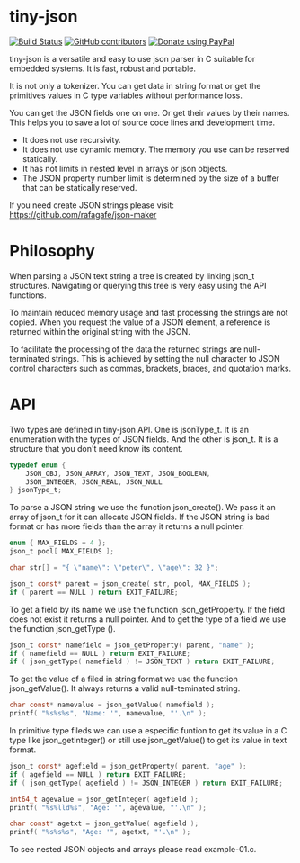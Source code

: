 # tiny-json

[![Build Status](https://travis-ci.org/rafagafe/tiny-json.svg?branch=master)](https://travis-ci.org/rafagafe/tiny-json) [![GitHub contributors](https://img.shields.io/github/contributors/rafagafe/tiny-json.svg)](https://github.com/rafagafe/tiny-json/graphs/contributors) [![Donate using PayPal](https://img.shields.io/badge/donate-PayPal-orange.svg)](https://paypal.me/rafagafe)

tiny-json is a versatile and easy to use json parser in C suitable for embedded systems. It is fast, robust and portable.

It is not only a tokenizer. You can get data in string format or get the primitives values in C type variables without performance loss.

You can get the JSON fields one on one. Or get their values by their names. This helps you to save a lot of source code lines and development time.

* It does not use recursivity.
* It does not use dynamic memory. The memory you use can be reserved statically.
* It has not limits in nested level in arrays or json objects.
* The JSON property number limit is determined by the size of a buffer that can be statically reserved.

If you need create JSON strings please visit: https://github.com/rafagafe/json-maker

# Philosophy

When parsing a JSON text string a tree is created by linking json_t structures. Navigating or querying this tree is very easy using the API functions.

To maintain reduced memory usage and fast processing the strings are not copied. When you request the value of a JSON element, a reference is returned within the original string with the JSON.

To facilitate the processing of the data the returned strings are null-terminated strings. This is achieved by setting the null character to JSON control characters such as commas, brackets, braces, and quotation marks.

# API
Two types are defined in tiny-json API. One is jsonType_t. It is an enumeration with the types of JSON fields. And the other is json_t. It is a structure that you don't need know its content.
```C
typedef enum {
    JSON_OBJ, JSON_ARRAY, JSON_TEXT, JSON_BOOLEAN,
    JSON_INTEGER, JSON_REAL, JSON_NULL
} jsonType_t;
```
To parse a JSON string we use the function json_create(). We pass it an array of json_t for it can allocate JSON fields.
If the JSON string is bad format or has more fields than the array it returns a null pointer.
```C
enum { MAX_FIELDS = 4 };
json_t pool[ MAX_FIELDS ];

char str[] = "{ \"name\": \"peter\", \"age\": 32 }";	

json_t const* parent = json_create( str, pool, MAX_FIELDS );
if ( parent == NULL ) return EXIT_FAILURE;
```
To get a field by its name we use the function json_getProperty. If the field does not exist it returns a null pointer.
And to get the type of a field we use the function json_getType ().
```C
json_t const* namefield = json_getProperty( parent, "name" );
if ( namefield == NULL ) return EXIT_FAILURE;
if ( json_getType( namefield ) != JSON_TEXT ) return EXIT_FAILURE;
```
To get the value of a filed in string format we use the function json_getValue(). It always returns a valid null-teminated string.
```C
char const* namevalue = json_getValue( namefield );
printf( "%s%s%s", "Name: '", namevalue, "'.\n" );
```
In primitive type fileds we can use a especific funtion to get its value in a C type like json_getInteger() or still use json_getValue() to get its value in text format.
```C
json_t const* agefield = json_getProperty( parent, "age" );
if ( agefield == NULL ) return EXIT_FAILURE;
if ( json_getType( agefield ) != JSON_INTEGER ) return EXIT_FAILURE;

int64_t agevalue = json_getInteger( agefield );
printf( "%s%lld%s", "Age: '", agevalue, "'.\n" );

char const* agetxt = json_getValue( agefield );
printf( "%s%s%s", "Age: '", agetxt, "'.\n" );
```
To see nested JSON objects and arrays please read example-01.c.
